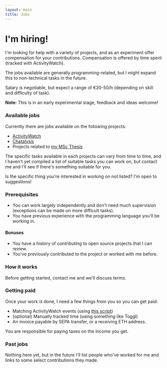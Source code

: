 ```yaml
---
layout: main
title: Jobs
---
```


# I'm hiring!

I'm looking for help with a variety of projects, and as an experiment offer compensation for your contributions. Compensation is offered by time spent (tracked with ActivityWatch). 

The jobs available are generally programming-related, but I might expand this to non-technical tasks in the future.

Salary is negotiable, but expect a range of €20-50/h (depending on skill and difficulty of task).

**Note:** This is in an early experimental stage, feedback and ideas welcome!


### Available jobs

Currently there are jobs available on the following projects:

 - [ActivityWatch][gh-aw]
 - [Chatalysis][gh-chatalysis]
 - Projects related to [my MSc Thesis][gh-thesis]

The specific tasks available in each projects can vary from time to time, and I haven't yet compiled a list of suitable tasks you can work on, but contact me and I'll see if there's something suitable for you.

Is the specific thing you're interested in working on not listed? I'm open to suggestions!

[gh-aw]: https://github.com/ActivityWatch/activitywatch
[gh-chatalysis]: https://github.com/ErikBjare/chatalysis
[gh-thesis]: https://github.com/ErikBjare/thesis


### Prerequisites

 - You can work largely independently and don't need much supervision (exceptions can be made on more difficult tasks).
 - You have previous experience with the programming language you'll be working in.


#### Bonuses

 - You have a history of contributing to open source projects that I can review.
 - You've previously contributed to the project or worked with me before.


### How it works

Before getting started, contact me and we'll discuss terms.


### Getting paid

Once your work is done, I need a few things from you so you can get paid:

 - Matching ActivityWatch events (using [this script](https://github.com/ActivityWatch/aw-client/blob/master/examples/working_hours.py"))
 - (optional) Manually tracked time (using something like Toggl)
 - An invoice payable by SEPA transfer, or a receiving ETH address.

You are responsible for paying taxes on the income you get.


### Past jobs

Nothing here yet, but in the future I'll list people who've worked for me and links to some select contributions they made.
